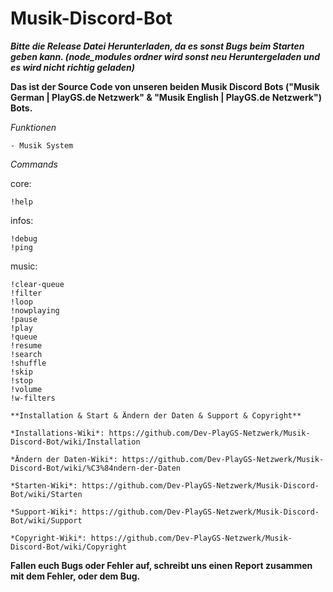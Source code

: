 # Musik-Discord-Bot

***Bitte die Release Datei Herunterladen, da es sonst Bugs beim Starten geben kann. (node_modules ordner wird sonst neu Heruntergeladen und es wird nicht richtig geladen)***

**Das ist der Source Code von unseren beiden Musik Discord Bots ("Musik German | PlayGS.de Netzwerk" &amp; "Musik English | PlayGS.de Netzwerk") Bots.**
 
 
*Funktionen*
```
- Musik System
 ```
 
*Commands*

core:
```
!help
```
infos:
```
!debug
!ping
```
music:
```
!clear-queue
!filter
!loop
!nowplaying
!pause
!play
!queue
!resume
!search
!shuffle
!skip
!stop
!volume
!w-filters
```
```
**Installation & Start & Ändern der Daten & Support & Copyright**

*Installations-Wiki*: https://github.com/Dev-PlayGS-Netzwerk/Musik-Discord-Bot/wiki/Installation

*Ändern der Daten-Wiki*: https://github.com/Dev-PlayGS-Netzwerk/Musik-Discord-Bot/wiki/%C3%84ndern-der-Daten

*Starten-Wiki*: https://github.com/Dev-PlayGS-Netzwerk/Musik-Discord-Bot/wiki/Starten

*Support-Wiki*: https://github.com/Dev-PlayGS-Netzwerk/Musik-Discord-Bot/wiki/Support

*Copyright-Wiki*: https://github.com/Dev-PlayGS-Netzwerk/Musik-Discord-Bot/wiki/Copyright
 ```
 
**Fallen euch Bugs oder Fehler auf, schreibt uns
einen Report zusammen mit dem Fehler, oder dem Bug.**
